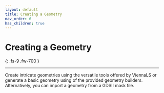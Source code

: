 ```yaml
---
layout: default
title: Creating a Geometry
nav_order: 6
has_children: true
---
```


# Creating a Geometry
{: .fs-9 .fw-700 }

---

Create intricate geometries using the versatile tools offered by ViennaLS or generate a basic geometry using of the provided geometry builders. Alternatively, you can import a geometry from a GDSII mask file.